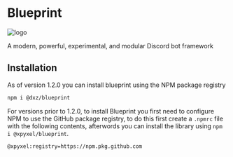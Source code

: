 # Blueprint

![logo](https://i.imgur.com/R88zxRw.png)

A modern, powerful, experimental, and modular Discord bot framework 

## Installation

As of version 1.2.0 you can install blueprint using the NPM package registry

```bash
npm i @dxz/blueprint
```

For versions prior to 1.2.0, to install Blueprint you first need to configure NPM to use the GitHub package registry,
to do this first create a `.npmrc` file with the following contents, afterwords you can install the library using `npm i @xpyxel/blueprint`.

```txt
@xpyxel:registry=https://npm.pkg.github.com
```

